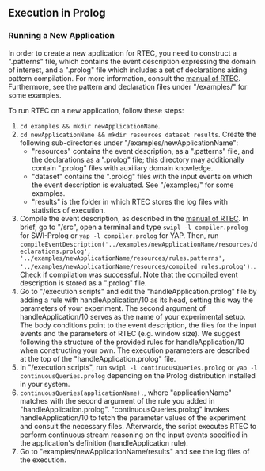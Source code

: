 ## Execution in Prolog

### Running a New Application

In order to create a new application for RTEC, you need to construct a ".patterns" file, which contains the event description expressing the domain of interest, and a ".prolog" file which includes a set of declarations aiding pattern compilation. For more information, consult the [manual of RTEC](https://github.com/aartikis/RTEC/blob/RTECv2/RTEC_manual.pdf). Furthermore, see the pattern and declaration files under "/examples/" for some examples. 

To run RTEC on a new application, follow these steps: 

1. ``` cd examples && mkdir newApplicationName ```. 
2. ``` cd newApplicationName && mkdir resources dataset results ```. Create the following sub-directories under "/examples/newApplicationName":
   - "resources" contains the event description, as a ".patterns" file, and the declarations as a ".prolog" file; this directory may additionally contain ".prolog" files with auxiliary domain knowledge. 
   - "dataset" contains the ".prolog" files with the input events on which the event description is evaluated. See "/examples/" for some examples.
   - "results" is the folder in which RTEC stores the log files with statistics of execution.
3. Compile the event description, as described in the [manual of RTEC](https://github.com/aartikis/RTEC/blob/RTECv2/RTEC_manual.pdf). In brief, go to "/src", open a terminal and type ``` swipl -l compiler.prolog ``` for SWI-Prolog or ``` yap -l compiler.prolog ``` for YAP. Then, run ``` compileEventDescription('../examples/newApplicationName/resources/declarations.prolog', '../examples/newApplicationName/resources/rules.patterns', '../examples/newApplicationName/resources/compiled_rules.prolog'). ```. Check if compilation was successful. Note that the compiled event description is stored as a ".prolog" file. 
4. Go to "/execution scripts" and edit the "handleApplication.prolog" file by adding a rule with handleApplication/10 as its head, setting this way the parameters of your experiment. The second argument of handleApplication/10 serves as the name of your experimental setup. The body conditions point to the event description, the files for the input events and the parameters of RTEC (e.g. window size). We suggest following the structure of the provided rules for handleApplication/10 when constructing your own. The execution parameters are described at the top of the "handleApplication.prolog" file. 
5. In "/execution scripts", run ``` swipl -l continuousQueries.prolog ```  or ``` yap -l continuousQueries.prolog ``` depending on the Prolog distribution installed in your system.
6. ``` continuousQueries(applicationName). ```, where "applicationName" matches with the second argument of the rule you added in "handleApplication.prolog". "continuousQueries.prolog" invokes handleApplication/10 to fetch the parameter values of the experiment and consult the necessary files. Afterwards, the script executes RTEC to perform continuous stream reasoning on the input events specified in the application's definition (handleApplication rule).
7. Go to "examples/newApplicationName/results" and see the log files of the execution.
